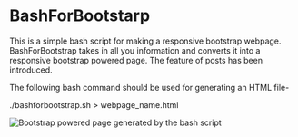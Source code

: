 # BashForBootstarp
This is a simple bash script for making a responsive bootstrap webpage.
BashForBootstrap takes in all you information and converts it into a responsive bootstrap powered page.
The feature of posts has been introduced.

The following bash command should be used for generating an HTML file-

./bashforbootstrap.sh > webpage_name.html

![Bootstrap powered page generated by the bash script ](http://s16.postimg.org/s9ew3ju05/bashforbootstrap.png "bob")
